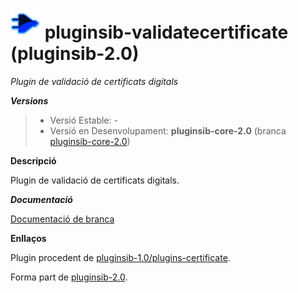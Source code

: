 # ![Logo](https://github.com/GovernIB/maven/raw/binaris/pluginsib/projectinfo_Attachments/icon.jpg) pluginsib-validatecertificate  (pluginsib-2.0)
*Plugin de validació de certificats digitals*

***Versions***

> - Versió Estable: -
> - Versió en Desenvolupament: __pluginsib-core-2.0__ (branca [pluginsib-core-2.0](../../tree/pluginsib-core-2.0))

**Descripció**

Plugin de validació de certificats digitals.

***Documentació***

[Documentació de branca](../../tree/pluginsib-validatecertificate-2.0#documentaci%C3%B3)

**Enllaços**

Plugin procedent de [pluginsib-1.0/plugins-certificate](https://github.com/GovernIB/pluginsib/tree/pluginsib-1.0/plugins-certificate).  

Forma part de [pluginsib-2.0](https://github.com/GovernIB/pluginsib/tree/pluginsib-2.0).
